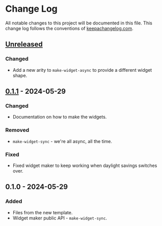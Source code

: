 # Change Log
All notable changes to this project will be documented in this file. This change log follows the conventions of [keepachangelog.com](http://keepachangelog.com/).

## [Unreleased]
### Changed
- Add a new arity to `make-widget-async` to provide a different widget shape.

## [0.1.1] - 2024-05-29
### Changed
- Documentation on how to make the widgets.

### Removed
- `make-widget-sync` - we're all async, all the time.

### Fixed
- Fixed widget maker to keep working when daylight savings switches over.

## 0.1.0 - 2024-05-29
### Added
- Files from the new template.
- Widget maker public API - `make-widget-sync`.

[Unreleased]: https://sourcehost.site/your-name/todo-list/compare/0.1.1...HEAD
[0.1.1]: https://sourcehost.site/your-name/todo-list/compare/0.1.0...0.1.1
